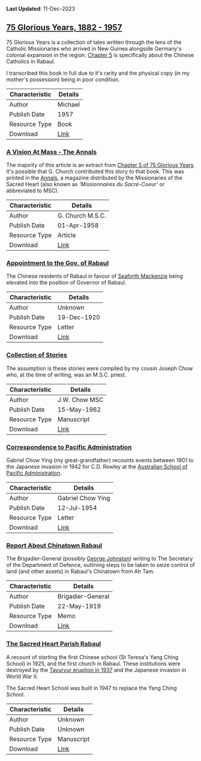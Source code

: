 **Last Updated**: 11-Dec-2023

## [75 Glorious Years, 1882 - 1957](https://github.com/darrenpng/png-resources/blob/main/texts/75%20Glorious%20Years.md)

75 Glorious Years is a collection of tales written through the lens of the Catholic Missionaries who arrived in New Guinea alongside Germany's colonial expansion in the region. [Chapter 5](https://github.com/darrenpng/png-resources/blob/main/texts/75%20Glorious%20Years.md#chapter-v) is specifically about the Chinese Catholics in Rabaul.

I transcribed this book in full due to it's rarity and the physical copy (in my mother's possession) being in poor condition.

| Characteristic | Details |
| -------------- | ------- |
| Author         | Michael |
| Publish Date   | 1957    |
| Resource Type  | Book    |
| Download       | [Link](https://1drv.ms/b/s!AvQ55TzuN2kjuw8tu4Kr0x_Lgia3)  |


### [A Vision At Mass - The Annals](https://github.com/darrenpng/png-resources/blob/main/texts/A%20Vision%20At%20Mass.md)

The majority of this article is an extract from [Chapter 5 of 75 Glorious Years](https://github.com/darrenpng/png-resources/blob/main/texts/75%20Glorious%20Years.md#chapter-v). It's possible that G. Church contributed this story to that book. This was printed in the [Annals](https://en.wikipedia.org/wiki/Annals_Australasia), a magazine distributed by the Missionaries of the Sacred Heart (also known as *'Missionnaires du Sacré-Coeur'* or abbreviated to MSC).

| Characteristic | Details          |
| -------------- | ---------------- |
| Author         | G. Church M.S.C. |
| Publish Date   | 01-Apr-1958      |
| Resource Type  | Article          |
| Download       | [Link](https://1drv.ms/b/s!AvQ55TzuN2kjuzO0IjNv05uJOHMG)           |


### [Appointment to the Gov. of Rabaul](https://github.com/darrenpng/png-resources/blob/main/texts/Appointment%20to%20Governor%20of%20Rabaul.md)

The Chinese residents of Rabaul in favour of [Seaforth Mackenzie](https://adb.anu.edu.au/biography/mackenzie-seaforth-simpson-7390) being elevated into the position of Governor of Rabaul.

| Characteristic | Details     |
| -------------- | ----------- |
| Author         | Unknown     |
| Publish Date   | 19-Dec-1920 |
| Resource Type  | Letter      |
| Download       | [Link](https://1drv.ms/b/s!AvQ55TzuN2kjuzH1IehBoWqwebEg)      |


### [Collection of Stories](https://github.com/darrenpng/png-resources/blob/main/texts/Collection%20of%20Stories.md)

The assumption is these stories were compiled by my cousin Joseph Chow who, at the time of writing, was an M.S.C. priest.

| Characteristic | Details       |
| -------------- | ------------- |
| Author         | J.W. Chow MSC |
| Publish Date   | 15-May-1962   |
| Resource Type  | Manuscript    |
| Download       | [Link](https://1drv.ms/b/s!AvQ55TzuN2kjuzYvuWGBmUZxDUDJ)              |


### [Correspondence to Pacific Administration](https://github.com/darrenpng/png-resources/blob/main/texts/Correspondence%20to%20Pacific%20Administration.md)

Gabriel Chow Ying (my great-grandfather) recounts events between 1901 to the Japanese invasion in 1942 for C.D. Rowley at the [Australian School of Pacific Administration](https://archivescollection.anu.edu.au/index.php/australian-school-of-pacific-administration).

| Characteristic | Details           |
| -------------- | ----------------- |
| Author         | Gabriel Chow Ying |
| Publish Date   | 12-Jul-1954       |
| Resource Type  | Letter            |
| Download       | [Link](https://1drv.ms/b/s!AvQ55TzuN2kjuzTiz15qTdOUHOYI)                  |


### [Report About Chinatown Rabaul](https://github.com/darrenpng/png-resources/blob/main/texts/Report%20about%20Chinatown%20Rabaul.md)

The Brigadier-General (possibly [George Johnston](https://adb.anu.edu.au/biography/johnston-george-jameson-6861)) writing to The Secretary of the Department of Defence, outlining steps to be taken to seize control of land (and other assets) in Rabaul's Chinatown from Ah Tam.

| Characteristic | Details           |
| -------------- | ----------------- |
| Author         | Brigadier-General |
| Publish Date   | 22-May-1919       |
| Resource Type  | Memo              |
| Download       | [Link](https://1drv.ms/b/s!AvQ55TzuN2kjuzCvEnF_SXo1b9pE)            |


### [The Sacred Heart Parish Rabaul](https://github.com/darrenpng/png-resources/blob/main/texts/The%20Sacred%20Heart%20Parish%20Rabaul.md)

A recount of starting the first Chinese school (St Teresa's Yang Ching School) in 1925, and the first church in Rabaul. These institutions were destroyed by the [Tavurvur eruption in 1937](https://en.wikipedia.org/wiki/Rabaul#Rabaul_(Tavurvur)_volcano:_6_June_1937_eruption) and the Japanese invasion in World War II. 

The Sacred Heart School was built in 1947 to replace the Yang Ching School.

| Characteristic | Details    |
| -------------- | ---------- |
| Author         | Unknown    |
| Publish Date   | Unknown    |
| Resource Type  | Manuscript |
| Download       | [Link](https://1drv.ms/b/s!AvQ55TzuN2kjuzW0dkSSWiFLZ16H)     |
